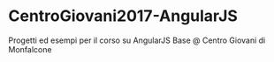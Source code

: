 # CentroGiovani2017-AngularJS
Progetti ed esempi per il corso su AngularJS Base @ Centro Giovani di Monfalcone
